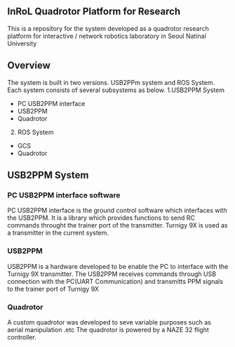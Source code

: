 ## InRoL Quadrotor Platform for Research

This is a repository for the system developed as a quadrotor research platform for interactive / network robotics laboratory in Seoul Natinal University

## Overview
The system is built in two versions. USB2PPm system and ROS System. Each system consists of several subsystems as below. 
1.USB2PPM System
- PC USB2PPM interface 
- USB2PPM
- Quadrotor
2. ROS System
- GCS
- Quadrotor

## USB2PPM System
### PC USB2PPM interface software
PC USB2PPM interface is the ground control software which interfaces with the USB2PPM. It is a library which provides functions to send RC commands throught the trainer port of the transmitter. Turnigy 9X is used as a transmitter in the current system. 

### USB2PPM
USB2PPM is a hardware developed to be enable the PC to interface with the Turnigy 9X transmitter. The USB2PPM receives commands through USB connection with the PC(UART Communication) and transmitts PPM signals to the trainer port of Turnigy 9X

### Quadrotor
A custom quadrotor was developed to seve variable purposes such as aerial manipulation .etc The quadrotor is powered by a NAZE 32 flight controller.
